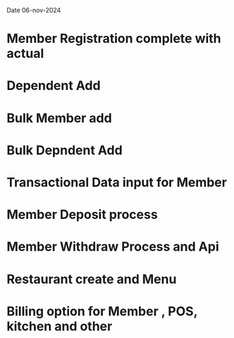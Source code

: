 Date 06-nov-2024
# Member Registration complete with actual 
# Dependent Add 
# Bulk Member add 
# Bulk Depndent Add 
# Transactional Data input for Member
# Member Deposit process
# Member Withdraw Process and Api 


# Restaurant create and Menu 
# Billing option for Member , POS, kitchen and other